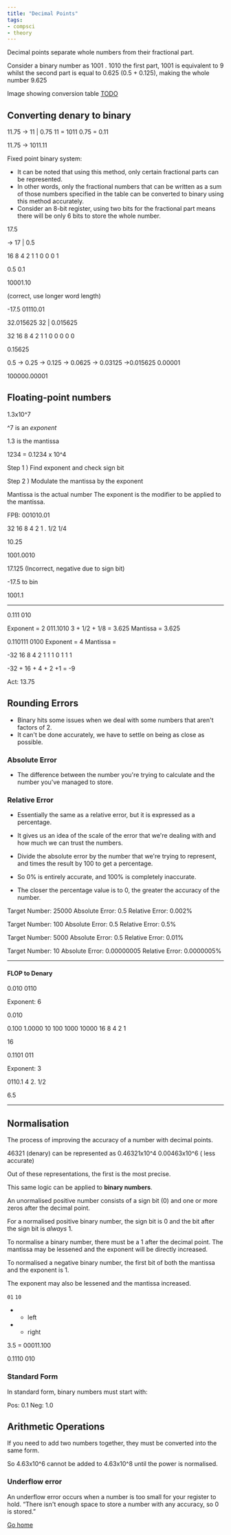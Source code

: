 ```yaml
---
title: "Decimal Points"
tags:
- compsci
- theory
---
```


Decimal points separate whole numbers from their fractional part.

Consider a binary number as 1001 . 1010
the first part, 1001 is equivalent to 9 
whilst the second part is equal to 0.625 (0.5 + 0.125), making the whole number 9.625

Image showing conversion table
[TODO]()

## Converting denary to binary

11.75 -> 11 | 0.75
11 = 1011
0.75 = 0.11

11.75 -> 1011.11



Fixed point binary system:


- It can be noted that using this method, only certain fractional parts can be represented.
- In other words, only the fractional numbers that can be written as a sum of those numbers specified in the table can be converted to binary using this method accurately.
- Consider an 8-bit register, using two bits for the fractional part means there will be only 6 bits to store the whole number. 


17.5

-> 17 | 0.5

16 8 4 2 1 
1  0 0 0 1

0.5
0.1

10001.10

(correct, use longer word length)

-17.5 
01110.01


32.015625
32 | 0.015625

32 16 8 4 2 1
1      0 0 0 0 0

0.15625

0.5 -> 0.25 -> 0.125 -> 0.0625 -> 0.03125 ->0.015625
0.00001

100000.00001

## Floating-point numbers

1.3x10^7

^7 is an *exponent*

1.3 is the mantissa


1234 = 0.1234 x 10^4


Step 1 ) Find exponent and check sign bit

Step 2 ) Modulate the mantissa by the exponent


Mantissa is the actual number
The exponent is the modifier to be applied to the mantissa.

FPB: 001010.01

  32 16 8 4  2 1 . 1/2 1/4

10.25

1001.0010

17.125
	(Incorrect, negative due to sign bit)

-17.5 to bin

1001.1

---

0.111 010

Exponent = 2
011.1010
3 + 1/2 + 1/8 = 3.625
Mantissa = 3.625

0.110111 0100
Exponent = 4
Mantissa = 

-32 16 8 4 2 1
1       1   0 1 1 1

-32 + 16 + 4 + 2 +1 = -9 

Act: 13.75

## Rounding Errors
- Binary hits some issues when we deal with some numbers that aren't factors of 2.
- It can't be done accurately, we have to settle on being as close as possible.

### Absolute Error
- The difference between the number you're trying to calculate and the number you've managed to store.

### Relative Error
- Essentially the same as a relative error, but it is expressed as a percentage.
- It gives us an idea of the scale of the error that we're dealing with and how much we can trust the numbers.

- Divide the absolute error by the number that we're trying to represent, and times the result by 100 to get a percentage.
- So 0% is entirely accurate, and 100% is completely inaccurate.
- The closer the percentage value is to 0, the greater the accuracy of the number.



Target Number: 25000
Absolute Error: 0.5
Relative Error: 0.002%

Target Number: 100
Absolute Error: 0.5
Relative Error: 0.5%

Target Number: 5000
Absolute Error: 0.5
Relative Error: 0.01%

Target Number: 10
Absolute Error: 0.00000005
Relative Error: 0.0000005%

---

#### FLOP to Denary

0.010 0110

Exponent:  6

0.010

0.100
1.0000
10
100
1000
10000
 16   8  4   2  1

16

0.1101 011

Exponent: 3

0110.1
    4 2. 1/2 

6.5

---
## Normalisation

The process of improving the accuracy of a number with decimal points.

46321 (denary) can be represented as 0.46321x10^4
0.00463x10^6 ( less accurate)

Out of these representations, the first is the most precise.

This same logic can be applied to **binary numbers**. 

An unormalised positive number consists of a sign bit (0) and one or more zeros after the decimal point.

For a normalised positive binary number, the sign bit is 0 and the bit after the sign bit is *always* 1.

To normalise a binary number, there must be a 1 after the decimal point. The mantissa may be lessened and the exponent will be directly increased.

To normalised a negative binary number, the first bit of both the mantissa and the exponent is 1.

The exponent may also be lessened and the mantissa increased.

`01`
`10` 

+ + left
+ - right

3.5 = 00011.100 
    
0.1110 010

### Standard Form

 In standard form, binary numbers must start with:

Pos: 0.1
Neg: 1.0

## Arithmetic Operations
If you need to add two numbers together, they must be converted into the same form. 

So 4.63x10^6 cannot be added to 4.63x10^8 until the power is normalised.

### Underflow error
An underflow error occurs when a number is too small for your register to hold. “There isn't enough space to store a number with any accuracy, so 0 is stored.”




[Go home](/)